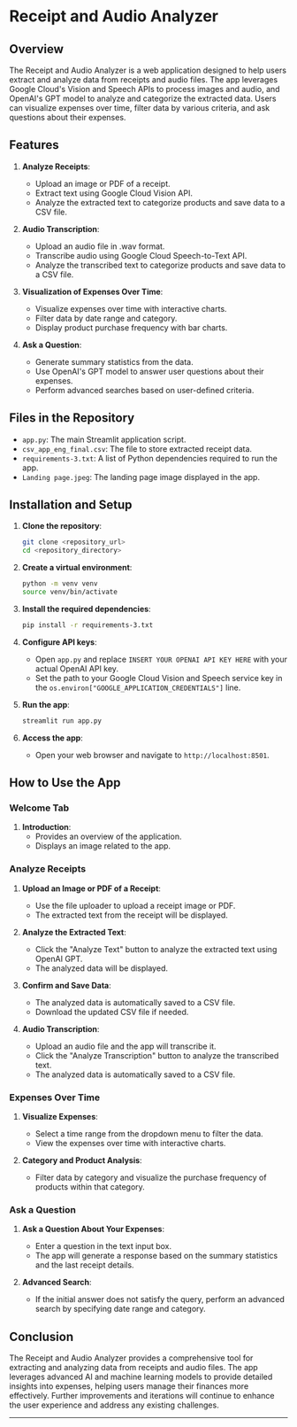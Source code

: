# Receipt and Audio Analyzer

## Overview

The Receipt and Audio Analyzer is a web application designed to help users extract and analyze data from receipts and audio files. The app leverages Google Cloud's Vision and Speech APIs to process images and audio, and OpenAI's GPT model to analyze and categorize the extracted data. Users can visualize expenses over time, filter data by various criteria, and ask questions about their expenses.

## Features

1. **Analyze Receipts**:
   - Upload an image or PDF of a receipt.
   - Extract text using Google Cloud Vision API.
   - Analyze the extracted text to categorize products and save data to a CSV file.

2. **Audio Transcription**:
   - Upload an audio file in .wav format.
   - Transcribe audio using Google Cloud Speech-to-Text API.
   - Analyze the transcribed text to categorize products and save data to a CSV file.

3. **Visualization of Expenses Over Time**:
   - Visualize expenses over time with interactive charts.
   - Filter data by date range and category.
   - Display product purchase frequency with bar charts.

4. **Ask a Question**:
   - Generate summary statistics from the data.
   - Use OpenAI's GPT model to answer user questions about their expenses.
   - Perform advanced searches based on user-defined criteria.

## Files in the Repository

- `app.py`: The main Streamlit application script.
- `csv_app_eng_final.csv`: The file to store extracted receipt data.
- `requirements-3.txt`: A list of Python dependencies required to run the app.
- `Landing page.jpeg`: The landing page image displayed in the app.

## Installation and Setup

1. **Clone the repository**:
   ```bash
   git clone <repository_url>
   cd <repository_directory>
   ```

2. **Create a virtual environment**:
   ```bash
   python -m venv venv
   source venv/bin/activate
   ```

3. **Install the required dependencies**:
   ```bash
   pip install -r requirements-3.txt
   ```

4. **Configure API keys**:
   - Open `app.py` and replace `INSERT YOUR OPENAI API KEY HERE` with your actual OpenAI API key.
   - Set the path to your Google Cloud Vision and Speech service key in the `os.environ["GOOGLE_APPLICATION_CREDENTIALS"]` line.

5. **Run the app**:
   ```bash
   streamlit run app.py
   ```

6. **Access the app**:
   - Open your web browser and navigate to `http://localhost:8501`.

## How to Use the App

### Welcome Tab

1. **Introduction**:
   - Provides an overview of the application.
   - Displays an image related to the app.

### Analyze Receipts

1. **Upload an Image or PDF of a Receipt**:
   - Use the file uploader to upload a receipt image or PDF.
   - The extracted text from the receipt will be displayed.

2. **Analyze the Extracted Text**:
   - Click the "Analyze Text" button to analyze the extracted text using OpenAI GPT.
   - The analyzed data will be displayed.

3. **Confirm and Save Data**:
   - The analyzed data is automatically saved to a CSV file.
   - Download the updated CSV file if needed.

4. **Audio Transcription**:
   - Upload an audio file and the app will transcribe it.
   - Click the "Analyze Transcription" button to analyze the transcribed text.
   - The analyzed data is automatically saved to a CSV file.

### Expenses Over Time

1. **Visualize Expenses**:
   - Select a time range from the dropdown menu to filter the data.
   - View the expenses over time with interactive charts.

2. **Category and Product Analysis**:
   - Filter data by category and visualize the purchase frequency of products within that category.

### Ask a Question

1. **Ask a Question About Your Expenses**:
   - Enter a question in the text input box.
   - The app will generate a response based on the summary statistics and the last receipt details.

2. **Advanced Search**:
   - If the initial answer does not satisfy the query, perform an advanced search by specifying date range and category.


## Conclusion

The Receipt and Audio Analyzer provides a comprehensive tool for extracting and analyzing data from receipts and audio files. The app leverages advanced AI and machine learning models to provide detailed insights into expenses, helping users manage their finances more effectively. Further improvements and iterations will continue to enhance the user experience and address any existing challenges.

---
